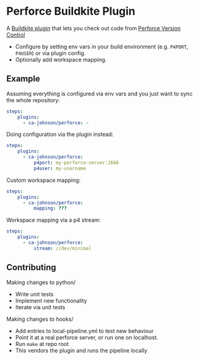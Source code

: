 # Perforce Buildkite Plugin

A [Buildkite plugin](https://buildkite.com/docs/agent/v3/plugins) that lets you check out code from [Perforce Version Control](https://www.perforce.com/products/helix-core)

* Configure by setting env vars in your build environment (e.g. `P4PORT`, `P4USER`) or via plugin config.
* Optionally add workspace mapping.

## Example

Assuming everything is configured via env vars and you just want to sync the whole repository:

```yaml
steps:
    plugins:
      - ca-johnson/perforce: ~
```

Doing configuration via the plugin instead:

```yaml
steps:
    plugins:
      - ca-johnson/perforce:
          p4port: my-perforce-server:1666
          p4user: my-username
```

Custom workspace mapping:

```yaml
steps:
    plugins:
      - ca-johnson/perforce:
          mapping: ???
```

Workspace mapping via a p4 stream:

```yaml
steps:
    plugins:
      - ca-johnson/perforce:
          stream: //dev/minimal
```

## Contributing

Making changes to python/
* Write unit tests
* Implement new functionality
* Iterate via unit tests

Making changes to hooks/
* Add entries to local-pipeline.yml to test new behaviour
* Point it at a real perforce server, or run one on localhost.
* Run `make` at repo root
* This vendors the plugin and runs the pipeline locally